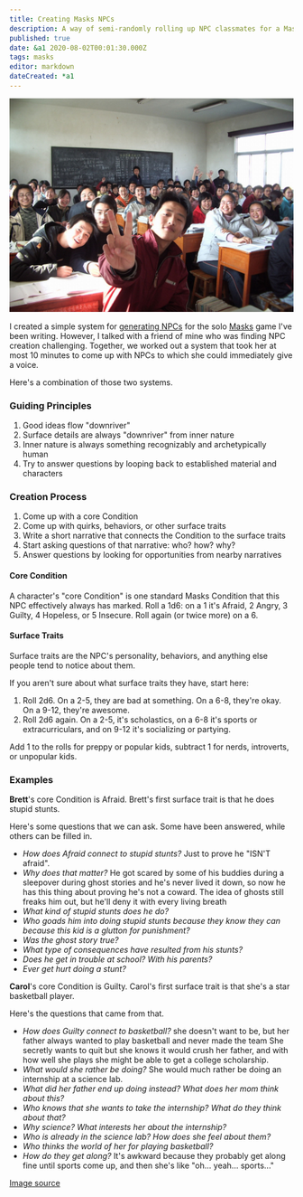 ```yaml
---
title: Creating Masks NPCs
description: A way of semi-randomly rolling up NPC classmates for a Masks game
published: true
date: &a1 2020-08-02T00:01:30.000Z
tags: masks
editor: markdown
dateCreated: *a1
---
```


![Featured Image](creating-masks-npcs.jpg)

I created a simple system for [generating NPCs](/generating-silverline-npcs)
for the solo [Masks](https://www.magpiegames.com/masks/) game I've been writing.
However, I talked with a friend of mine who was finding NPC creation challenging.
Together, we worked out a system that took her at most 10 minutes
to come up with NPCs to which she could immediately give a voice.

Here's a combination of those two systems.

### Guiding Principles

1. Good ideas flow "downriver"
2. Surface details are always "downriver" from inner nature
3. Inner nature is always something recognizably and archetypically human
4. Try to answer questions by looping back to established material and characters

### Creation Process

1. Come up with a core Condition
2. Come up with quirks, behaviors, or other surface traits
3. Write a short narrative that connects the Condition to the surface traits
4. Start asking questions of that narrative: who? how? why?
5. Answer questions by looking for opportunities from nearby narratives

#### Core Condition

A character's "core Condition" is one standard Masks
Condition that this NPC effectively always has marked.
Roll a 1d6: on a 1 it's Afraid, 2 Angry, 3 Guilty, 4 Hopeless,
or 5 Insecure. Roll again (or twice more) on a 6.

#### Surface Traits

Surface traits are the NPC's personality, behaviors, and
anything else people tend to notice about them.

If you aren't sure about what surface traits they have, start here:

1. Roll 2d6. On a 2-5, they are bad at something. On a 6-8, they're okay. On a 9-12, they're awesome.
2. Roll 2d6 again. On a 2-5, it's scholastics, on a 6-8 it's sports or extracurriculars, and on 9-12 it's socializing or partying.

Add 1 to the rolls for preppy or popular kids, subtract 1 for nerds, introverts, or unpopular kids.

### Examples

**Brett**'s core Condition is Afraid. 
Brett's first surface trait is that he does stupid stunts.

Here's some questions that we can ask.
Some have been answered, while others can be filled in.

* _How does Afraid connect to stupid stunts?_ Just to prove he "ISN'T afraid".
* _Why does that matter?_ He got scared by some of his buddies during a sleepover during ghost stories and he's never lived it down, so now he has this thing about proving he's not a coward. The idea of ghosts still freaks him out, but he'll deny it with every living breath
* _What kind of stupid stunts does he do?_
* _Who goads him into doing stupid stunts because they know they can because this kid is a glutton for punishment?_
* _Was the ghost story true?_
* _What type of consequences have resulted from his stunts?_
* _Does he get in trouble at school? With his parents?_
* _Ever get hurt doing a stunt?_

**Carol**'s core Condition is Guilty.
Carol's first surface trait is that she's a star basketball player.

Here's the questions that came from that.

* _How does Guilty connect to basketball?_ she doesn't want to be, but her father always wanted to play basketball and never made the team She secretly wants to quit but she knows it would crush her father, and with how well she plays she might be able to get a college scholarship.
* _What would she rather be doing?_ She would much rather be doing an internship at a science lab.
* _What did her father end up doing instead? What does her mom think about this?_
* _Who knows that she wants to take the internship? What do they think about that?_
* _Why science? What interests her about the internship?_
* _Who is already in the science lab? How does she feel about them?_
* _Who thinks the world of her for playing basketball?_
* _How do they get along?_ It's awkward because they probably get along fine until sports come up, and then she's like "oh... yeah... sports..."

[Image source](https://www.needpix.com/photo/1307182/school-class-classroom-students)